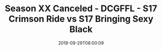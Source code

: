 ---
title: Season XX Canceled - DCGFFL - S17 Crimson Ride vs S17 Bringing Sexy Black
teams-score:
- team: _teams/s17-crimson.md
  score: 38
- team: _teams/s17-black.md
  score: 8
mvp: M. Washington (Crimson); P. Sima (Black)
game-ball: L. Walton (Crimson); A. Prat (Black)
sportsperson: S. Brown (Crimson); E. Jaffe (Black)
season: 17
week: 2
date: '2018-09-29T08:00:09'
pageid: season-17-week-2-september-28-30-2018-6691-vs-6688
---